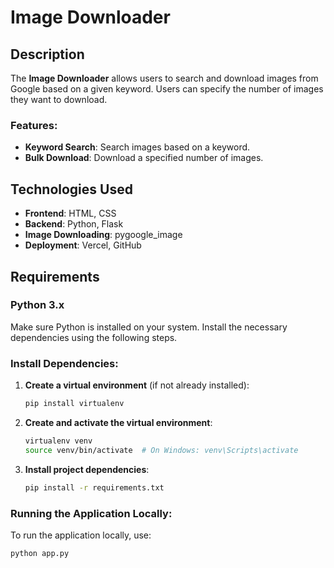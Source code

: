 # Image Downloader

## Description

The **Image Downloader** allows users to search and download images from Google based on a given keyword. Users can specify the number of images they want to download.

### Features:
- **Keyword Search**: Search images based on a keyword.
- **Bulk Download**: Download a specified number of images.

## Technologies Used
- **Frontend**: HTML, CSS
- **Backend**: Python, Flask
- **Image Downloading**: pygoogle_image
- **Deployment**: Vercel, GitHub

## Requirements

### Python 3.x
Make sure Python is installed on your system. Install the necessary dependencies using the following steps.

### Install Dependencies:
1. **Create a virtual environment** (if not already installed):
    ```bash
    pip install virtualenv
    ```

2. **Create and activate the virtual environment**:
    ```bash
    virtualenv venv
    source venv/bin/activate  # On Windows: venv\Scripts\activate
    ```

3. **Install project dependencies**:
    ```bash
    pip install -r requirements.txt
    ```

### Running the Application Locally:
To run the application locally, use:
```bash
python app.py
